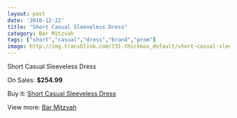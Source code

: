 ```yaml
---
layout: post
date: '2016-12-22'
title: "Short Casual Sleeveless Dress"
category: Bar Mitzvah
tags: ["short","casual","dress","brand","prom"]
image: http://img.transblink.com/731-thickbox_default/short-casual-sleeveless-dress.jpg
---
```

Short Casual Sleeveless Dress

On Sales: **$254.99**
<a href="https://www.transblink.com/en/bar-mitzvah/205-short-casual-sleeveless-dress.html"><amp-img layout="responsive" width="600" height="600" src="//img.transblink.com/731-thickbox_default/short-casual-sleeveless-dress.jpg" alt="Short Casual Sleeveless Dress 0" /></a>
<a href="https://www.transblink.com/en/bar-mitzvah/205-short-casual-sleeveless-dress.html"><amp-img layout="responsive" width="600" height="600" src="//img.transblink.com/733-thickbox_default/short-casual-sleeveless-dress.jpg" alt="Short Casual Sleeveless Dress 1" /></a>
<a href="https://www.transblink.com/en/bar-mitzvah/205-short-casual-sleeveless-dress.html"><amp-img layout="responsive" width="600" height="600" src="//img.transblink.com/732-thickbox_default/short-casual-sleeveless-dress.jpg" alt="Short Casual Sleeveless Dress 2" /></a>

Buy it: [Short Casual Sleeveless Dress](https://www.transblink.com/en/bar-mitzvah/205-short-casual-sleeveless-dress.html "Short Casual Sleeveless Dress")

View more: [Bar Mitzvah](https://www.transblink.com/en/2-bar-mitzvah "Bar Mitzvah")